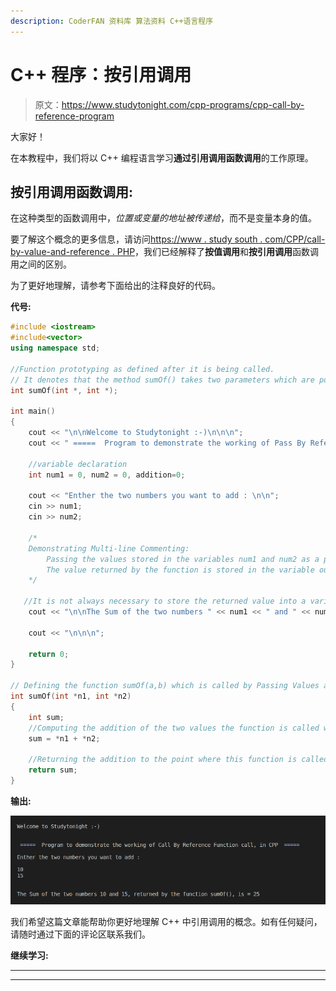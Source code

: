 ```yaml
---
description: CoderFAN 资料库 算法资料 C++语言程序
---
```


# C++ 程序：按引用调用

> 原文：<https://www.studytonight.com/cpp-programs/cpp-call-by-reference-program>

大家好！

在本教程中，我们将以 C++ 编程语言学习**通过引用调用函数调用**的工作原理。

## 按引用调用函数调用:

在这种类型的函数调用中，*位置或变量的地址被传递给*，而不是变量本身的值。

要了解这个概念的更多信息，请访问[https://www . study south . com/CPP/call-by-value-and-reference . PHP](https://www.studytonight.com/cpp/call-by-value-and-reference.php)，我们已经解释了**按值调用**和**按引用调用**函数调用之间的区别。

为了更好地理解，请参考下面给出的注释良好的代码。

**代号:**

```cpp
#include <iostream>
#include<vector>
using namespace std;

//Function prototyping as defined after it is being called.  
// It denotes that the method sumOf() takes two parameters which are pointer to an int and returns int
int sumOf(int *, int *);

int main()
{
    cout << "\n\nWelcome to Studytonight :-)\n\n\n";
    cout << " =====  Program to demonstrate the working of Pass By Reference Function call, in CPP  ===== \n\n";

    //variable declaration
    int num1 = 0, num2 = 0, addition=0;

    cout << "Enther the two numbers you want to add : \n\n";
    cin >> num1;
    cin >> num2;

    /*
    Demonstrating Multi-line Commenting:
        Passing the values stored in the variables num1 and num2 as a parameter to function sumOf().
        The value returned by the function is stored in the variable output
    */

   //It is not always necessary to store the returned value into a variable as it can be directly used as demonstrted below
    cout << "\n\nThe Sum of the two numbers " << num1 << " and " << num2 << ", returned by the function sumOf(), is = " << sumOf(&num1, &num2);

    cout << "\n\n\n";

    return 0;
}

// Defining the function sumOf(a,b) which is called by Passing Values and returns the sum of a and b
int sumOf(int *n1, int *n2)
{
    int sum;
    //Computing the addition of the two values the function is called with
    sum = *n1 + *n2;

    //Returning the addition to the point where this function is called from
    return sum;
}
```

**输出:**

![C++ Call By Reference](img/7ff15cbe5aa6684d6a033c4f442d2225.png)

我们希望这篇文章能帮助你更好地理解 C++ 中引用调用的概念。如有任何疑问，请随时通过下面的评论区联系我们。

**继续学习:**

* * *

* * *
